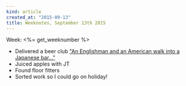 ```yaml
---
kind: article
created_at: "2015-09-13"
title: Weeknotes, September 13th 2015
---
```


Week: <%= get_weeknumber %>

* Delivered a beer club ["An Englishman and an American walk into a Japanese bar..."](https://github.com/coldclimate/beerclub/commit/127e581d8f360bf278fd289a3eb5b6cdcdd1a062)
* Juiced apples with JT
* Found floor fitters
* Sorted work so I could go on holiday!
